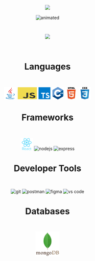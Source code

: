<p align="center">
<img src="https://readme-typing-svg.herokuapp.com?size=30&duration=5501&color=FFFFFF&vCenter=true&center=true&width=470&lines=Software+Engineer;Computer+Scientist;Cybersecurity+Enthusiast;Avid+Gamer;Anime+Lover" 
</p>

<p align="center">
  <img src="![tumblr_nx3n7j9D1l1rluhlpo1_400](https://github.com/user-attachments/assets/18213d30-b784-4010-b4b1-0424f6b009ed)" alt="animated" />
</p>

&nbsp;
&nbsp;
&nbsp;
  
<p align="center">
  <a href="https://www.linkedin.com/in/jenah-mansour-673460285/" target="_blank" rel="noreferrer">
    <img src="https://img.shields.io/badge/-LinkedIn-0A66C2?style=for-the-badge&logo=Linkedin&logoColor=white">
  </a> 
</p>

&nbsp;
&nbsp;
&nbsp;

<h1 align="center">Languages</h1>
&nbsp;
&nbsp;
&nbsp;
<p align="center">
  <img src="https://raw.githubusercontent.com/devicons/devicon/master/icons/java/java-original.svg" alt="java" width="40" height="40"/> 
  <img src="https://raw.githubusercontent.com/devicons/devicon/master/icons/javascript/javascript-original.svg" alt="javascript" width="64" height="40"/> 
  <img src="https://raw.githubusercontent.com/devicons/devicon/master/icons/typescript/typescript-original.svg" alt="typescript" width="40" height="40"/>
  <img src="https://raw.githubusercontent.com/devicons/devicon/master/icons/cplusplus/cplusplus-original.svg" alt="cplusplus" width="40" height="40"/>  
  <img src="https://raw.githubusercontent.com/devicons/devicon/master/icons/html5/html5-original-wordmark.svg" alt="html5" width="40" height="40"/> 
  <img src="https://raw.githubusercontent.com/devicons/devicon/master/icons/css3/css3-original-wordmark.svg" alt="css3" width="40" height="40"/> 
</p>
<h1 align="center">Frameworks</h1>
&nbsp;
&nbsp;
&nbsp;
<p align="center">
  <img src="https://raw.githubusercontent.com/devicons/devicon/master/icons/react/react-original-wordmark.svg" alt="react" width="40" height="40"/> 
  <img src="https://user-images.githubusercontent.com/65471490/225835158-d46af475-d30c-4941-aa8c-93919cd45c77.png" alt="nodejs" width="40" height="40"/> 
  <img src="https://user-images.githubusercontent.com/103407697/220855537-2f005080-964e-4c31-b451-b84f37c85a38.png" alt="express" width="195" height="40"/>
</p>
<h1 align="center">Developer Tools</h1>
&nbsp;
&nbsp;
&nbsp;
<p align="center">
  <img src="https://www.vectorlogo.zone/logos/git-scm/git-scm-icon.svg" alt="git" width="40" height="40"/> 
  <img src="https://www.vectorlogo.zone/logos/getpostman/getpostman-icon.svg" alt="postman" width="40" height="40"/> 
  <img src="https://www.vectorlogo.zone/logos/figma/figma-icon.svg" alt="figma" width="40" height="40"/>
  <img src="https://user-images.githubusercontent.com/65471490/225827395-5556c2fa-f8e3-4423-b106-706dd01fa179.png" alt="vs code" width="40" height="40"/>
</p>
<h1 align="center">Databases</h1>
&nbsp;
&nbsp;
&nbsp;
<p align="center">
<img src="https://raw.githubusercontent.com/devicons/devicon/master/icons/mongodb/mongodb-original-wordmark.svg" alt="mongodb" width="80" height="80"/>
</p>
&nbsp;
&nbsp;
&nbsp;
&nbsp;
&nbsp;
&nbsp;
&nbsp;
&nbsp;
&nbsp;
&nbsp;
&nbsp;
&nbsp;
<p align="center"><img src="https://github-readme-streak-stats.herokuapp.com/?user=Jenahh&" alt="" /></p>

